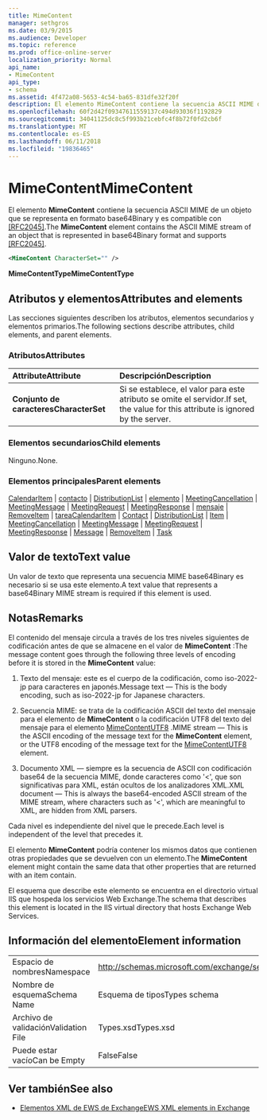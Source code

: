 ```yaml
---
title: MimeContent
manager: sethgros
ms.date: 03/9/2015
ms.audience: Developer
ms.topic: reference
ms.prod: office-online-server
localization_priority: Normal
api_name:
- MimeContent
api_type:
- schema
ms.assetid: 4f472a08-5653-4c54-ba65-831dfe32f20f
description: El elemento MimeContent contiene la secuencia ASCII MIME de un objeto que se representa en formato base64Binary y es compatible con [RFC2045].
ms.openlocfilehash: 60f2d42f09347611559137c494d93036f1192829
ms.sourcegitcommit: 34041125dc8c5f993b21cebfc4f8b72f0fd2cb6f
ms.translationtype: MT
ms.contentlocale: es-ES
ms.lasthandoff: 06/11/2018
ms.locfileid: "19836465"
---
```

# <a name="mimecontent"></a><span data-ttu-id="28c66-103">MimeContent</span><span class="sxs-lookup"><span data-stu-id="28c66-103">MimeContent</span></span>

<span data-ttu-id="28c66-104">El elemento **MimeContent** contiene la secuencia ASCII MIME de un objeto que se representa en formato base64Binary y es compatible con [[RFC2045]](http://www.rfc-editor.org/rfc/rfc2045.txt).</span><span class="sxs-lookup"><span data-stu-id="28c66-104">The **MimeContent** element contains the ASCII MIME stream of an object that is represented in base64Binary format and supports [[RFC2045]](http://www.rfc-editor.org/rfc/rfc2045.txt).</span></span>
  
```xml
<MimeContent CharacterSet="" />
```

 <span data-ttu-id="28c66-105">**MimeContentType**</span><span class="sxs-lookup"><span data-stu-id="28c66-105">**MimeContentType**</span></span>
## <a name="attributes-and-elements"></a><span data-ttu-id="28c66-106">Atributos y elementos</span><span class="sxs-lookup"><span data-stu-id="28c66-106">Attributes and elements</span></span>

<span data-ttu-id="28c66-107">Las secciones siguientes describen los atributos, elementos secundarios y elementos primarios.</span><span class="sxs-lookup"><span data-stu-id="28c66-107">The following sections describe attributes, child elements, and parent elements.</span></span>
  
### <a name="attributes"></a><span data-ttu-id="28c66-108">Atributos</span><span class="sxs-lookup"><span data-stu-id="28c66-108">Attributes</span></span>

|<span data-ttu-id="28c66-109">**Attribute**</span><span class="sxs-lookup"><span data-stu-id="28c66-109">**Attribute**</span></span>|<span data-ttu-id="28c66-110">**Descripción**</span><span class="sxs-lookup"><span data-stu-id="28c66-110">**Description**</span></span>|
|:-----|:-----|
|<span data-ttu-id="28c66-111">**Conjunto de caracteres**</span><span class="sxs-lookup"><span data-stu-id="28c66-111">**CharacterSet**</span></span> <br/> |<span data-ttu-id="28c66-112">Si se establece, el valor para este atributo se omite el servidor.</span><span class="sxs-lookup"><span data-stu-id="28c66-112">If set, the value for this attribute is ignored by the server.</span></span>  <br/> |
   
### <a name="child-elements"></a><span data-ttu-id="28c66-113">Elementos secundarios</span><span class="sxs-lookup"><span data-stu-id="28c66-113">Child elements</span></span>

<span data-ttu-id="28c66-114">Ninguno.</span><span class="sxs-lookup"><span data-stu-id="28c66-114">None.</span></span>
  
### <a name="parent-elements"></a><span data-ttu-id="28c66-115">Elementos principales</span><span class="sxs-lookup"><span data-stu-id="28c66-115">Parent elements</span></span>

<span data-ttu-id="28c66-116">[CalendarItem](calendaritem.md) | [contacto](contact.md) | [DistributionList](distributionlist.md) | [elemento](item.md) | [MeetingCancellation](meetingcancellation.md) | [MeetingMessage](meetingmessage.md) | [MeetingRequest](meetingrequest.md)  |  [ MeetingResponse](meetingresponse.md) | [mensaje](message-ex15websvcsotherref.md) | [RemoveItem](removeitem.md) | [tarea](task.md)</span><span class="sxs-lookup"><span data-stu-id="28c66-116">[CalendarItem](calendaritem.md) | [Contact](contact.md) | [DistributionList](distributionlist.md) | [Item](item.md) | [MeetingCancellation](meetingcancellation.md) | [MeetingMessage](meetingmessage.md) | [MeetingRequest](meetingrequest.md) | [MeetingResponse](meetingresponse.md) | [Message](message-ex15websvcsotherref.md) | [RemoveItem](removeitem.md) | [Task](task.md)</span></span>
  
## <a name="text-value"></a><span data-ttu-id="28c66-117">Valor de texto</span><span class="sxs-lookup"><span data-stu-id="28c66-117">Text value</span></span>

<span data-ttu-id="28c66-118">Un valor de texto que representa una secuencia MIME base64Binary es necesario si se usa este elemento.</span><span class="sxs-lookup"><span data-stu-id="28c66-118">A text value that represents a base64Binary MIME stream is required if this element is used.</span></span>
  
## <a name="remarks"></a><span data-ttu-id="28c66-119">Notas</span><span class="sxs-lookup"><span data-stu-id="28c66-119">Remarks</span></span>

<span data-ttu-id="28c66-120">El contenido del mensaje circula a través de los tres niveles siguientes de codificación antes de que se almacene en el valor de **MimeContent** :</span><span class="sxs-lookup"><span data-stu-id="28c66-120">The message content goes through the following three levels of encoding before it is stored in the **MimeContent** value:</span></span> 
  
1. <span data-ttu-id="28c66-121">Texto del mensaje: este es el cuerpo de la codificación, como iso-2022-jp para caracteres en japonés.</span><span class="sxs-lookup"><span data-stu-id="28c66-121">Message text — This is the body encoding, such as iso-2022-jp for Japanese characters.</span></span>
    
2. <span data-ttu-id="28c66-122">Secuencia MIME: se trata de la codificación ASCII del texto del mensaje para el elemento de **MimeContent** o la codificación UTF8 del texto del mensaje para el elemento [MimeContentUTF8](mimecontentutf8.md) .</span><span class="sxs-lookup"><span data-stu-id="28c66-122">MIME stream — This is the ASCII encoding of the message text for the **MimeContent** element, or the UTF8 encoding of the message text for the [MimeContentUTF8](mimecontentutf8.md) element.</span></span> 
    
3. <span data-ttu-id="28c66-123">Documento XML — siempre es la secuencia de ASCII con codificación base64 de la secuencia MIME, donde caracteres como '\<', que son significativas para XML, están ocultos de los analizadores XML.</span><span class="sxs-lookup"><span data-stu-id="28c66-123">XML document — This is always the base64-encoded ASCII stream of the MIME stream, where characters such as '\<', which are meaningful to XML, are hidden from XML parsers.</span></span>
    
<span data-ttu-id="28c66-124">Cada nivel es independiente del nivel que le precede.</span><span class="sxs-lookup"><span data-stu-id="28c66-124">Each level is independent of the level that precedes it.</span></span>
  
<span data-ttu-id="28c66-125">El elemento **MimeContent** podría contener los mismos datos que contienen otras propiedades que se devuelven con un elemento.</span><span class="sxs-lookup"><span data-stu-id="28c66-125">The **MimeContent** element might contain the same data that other properties that are returned with an item contain.</span></span> 
  
<span data-ttu-id="28c66-126">El esquema que describe este elemento se encuentra en el directorio virtual IIS que hospeda los servicios Web Exchange.</span><span class="sxs-lookup"><span data-stu-id="28c66-126">The schema that describes this element is located in the IIS virtual directory that hosts Exchange Web Services.</span></span>
  
## <a name="element-information"></a><span data-ttu-id="28c66-127">Información del elemento</span><span class="sxs-lookup"><span data-stu-id="28c66-127">Element information</span></span>

|||
|:-----|:-----|
|<span data-ttu-id="28c66-128">Espacio de nombres</span><span class="sxs-lookup"><span data-stu-id="28c66-128">Namespace</span></span>  <br/> |http://schemas.microsoft.com/exchange/services/2006/types  <br/> |
|<span data-ttu-id="28c66-129">Nombre de esquema</span><span class="sxs-lookup"><span data-stu-id="28c66-129">Schema Name</span></span>  <br/> |<span data-ttu-id="28c66-130">Esquema de tipos</span><span class="sxs-lookup"><span data-stu-id="28c66-130">Types schema</span></span>  <br/> |
|<span data-ttu-id="28c66-131">Archivo de validación</span><span class="sxs-lookup"><span data-stu-id="28c66-131">Validation File</span></span>  <br/> |<span data-ttu-id="28c66-132">Types.xsd</span><span class="sxs-lookup"><span data-stu-id="28c66-132">Types.xsd</span></span>  <br/> |
|<span data-ttu-id="28c66-133">Puede estar vacío</span><span class="sxs-lookup"><span data-stu-id="28c66-133">Can be Empty</span></span>  <br/> |<span data-ttu-id="28c66-134">False</span><span class="sxs-lookup"><span data-stu-id="28c66-134">False</span></span>  <br/> |
   
## <a name="see-also"></a><span data-ttu-id="28c66-135">Ver también</span><span class="sxs-lookup"><span data-stu-id="28c66-135">See also</span></span>



- [<span data-ttu-id="28c66-136">Elementos XML de EWS de Exchange</span><span class="sxs-lookup"><span data-stu-id="28c66-136">EWS XML elements in Exchange</span></span>](ews-xml-elements-in-exchange.md)

